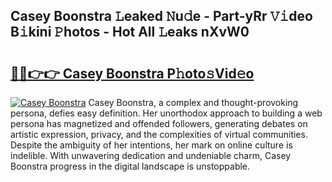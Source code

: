 ## Casey Boonstra 𝙻eaked 𝙽u𝚍e - Part-yRr 𝚅𝚒deo B𝚒kini 𝙿hotos - Hot All 𝙻eaks nXvW0

# <h2><a href="http://ld0jk21.urlbe.top/?page=Casey+Boonstra">🔗🔗👉👉 Casey Boonstra P𝚑oto𝚜Vid𝚎o</a></h2>

[![Casey Boonstra](https://i.imgur.com/eBuTRDB.gif)](http://ld0jk21.urlbe.top/?page=Casey+Boonstra)
Casey Boonstra, a complex and thought-provoking persona, defies easy definition. Her unorthodox approach to building a web persona has magnetized and offended followers, generating debates on artistic expression, privacy, and the complexities of virtual communities. Despite the ambiguity of her intentions, her mark on online culture is indelible. With unwavering dedication and undeniable charm, Casey Boonstra progress in the digital landscape is unstoppable.

